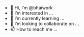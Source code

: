 - 👋 Hi, I’m @bhaiwork
- 👀 I’m interested in ...
- 🌱 I’m currently learning ...
- 💞️ I’m looking to collaborate on ...
- 📫 How to reach me ...

<!---
bhaiwork/bhaiwork is a ✨ special ✨ repository because its `README.md` (this file) appears on your GitHub profile.
You can click the Preview link to take a look at your changes.
--->
